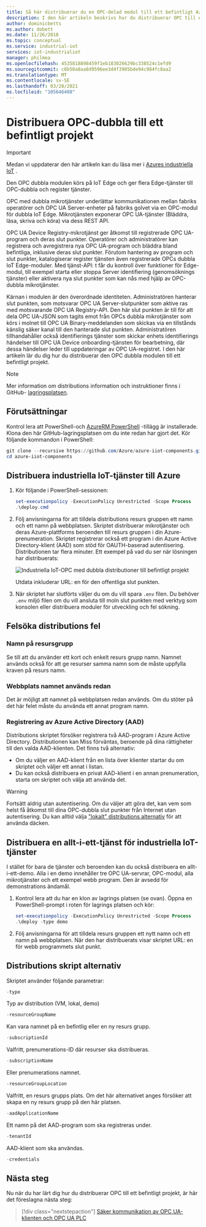 ```yaml
---
title: Så här distribuerar du en OPC-delad modul till ett befintligt Azure-projekt | Microsoft Docs
description: I den här artikeln beskrivs hur du distribuerar OPC till ett befintligt projekt. Du kan också lära dig hur du felsöker distributions fel.
author: dominicbetts
ms.author: dobett
ms.date: 11/26/2018
ms.topic: conceptual
ms.service: industrial-iot
services: iot-industrialiot
manager: philmea
ms.openlocfilehash: 4535818898459f1eb183026629bc338524c1efd9
ms.sourcegitcommit: c8b50a8aa8d9596ee3d4f3905bde94c984fc8aa2
ms.translationtype: MT
ms.contentlocale: sv-SE
ms.lasthandoff: 03/28/2021
ms.locfileid: "105646408"
---
```

# <a name="deploy-opc-twin-to-an-existing-project"></a>Distribuera OPC-dubbla till ett befintligt projekt

> [!IMPORTANT]
> Medan vi uppdaterar den här artikeln kan du läsa mer i [Azures industriella IoT](https://azure.github.io/Industrial-IoT/) .

Den OPC dubbla modulen körs på IoT Edge och ger flera Edge-tjänster till OPC-dubbla och register tjänster.

OPC med dubbla mikrotjänster underlättar kommunikationen mellan fabriks operatörer och OPC UA Server-enheter på fabriks golvet via en OPC-modul för dubbla IoT Edge. Mikrotjänsten exponerar OPC UA-tjänster (Bläddra, läsa, skriva och köra) via dess REST API. 

OPC UA Device Registry-mikrotjänst ger åtkomst till registrerade OPC UA-program och deras slut punkter. Operatörer och administratörer kan registrera och avregistrera nya OPC UA-program och bläddra bland befintliga, inklusive deras slut punkter. Förutom hantering av program och slut punkter, katalogiserar register tjänsten även registrerade OPCs dubbla IoT Edge-moduler. Med tjänst-API: t får du kontroll över funktioner för Edge-modul, till exempel starta eller stoppa Server identifiering (genomsöknings tjänster) eller aktivera nya slut punkter som kan nås med hjälp av OPC-dubbla mikrotjänster.

Kärnan i modulen är den överordnade identiteten. Administratören hanterar slut punkten, som motsvarar OPC UA Server-slutpunkter som aktive ras med motsvarande OPC UA Registry-API. Den här slut punkten är till för att dela OPC UA-JSON som tagits emot från OPCs dubbla mikrotjänster som körs i molnet till OPC UA Binary-meddelanden som skickas via en tillstånds känslig säker kanal till den hanterade slut punkten. Administratören tillhandahåller också identifierings tjänster som skickar enhets identifierings händelser till OPC UA Device onboarding-tjänsten för bearbetning, där dessa händelser leder till uppdateringar av OPC UA-registret.  I den här artikeln lär du dig hur du distribuerar den OPC dubbla modulen till ett befintligt projekt.

> [!NOTE]
> Mer information om distributions information och instruktioner finns i GitHub- [lagringsplatsen](https://github.com/Azure/azure-iiot-opc-twin-module).

## <a name="prerequisites"></a>Förutsättningar

Kontrol lera att PowerShell-och [AzureRM PowerShell](/powershell/azure/azurerm/install-azurerm-ps) -tillägg är installerade. Klona den här GitHub-lagringsplatsen om du inte redan har gjort det. Kör följande kommandon i PowerShell:

```powershell
git clone --recursive https://github.com/Azure/azure-iiot-components.git
cd azure-iiot-components
```

## <a name="deploy-industrial-iot-services-to-azure"></a>Distribuera industriella IoT-tjänster till Azure

1. Kör följande i PowerShell-sessionen:

    ```powershell
    set-executionpolicy -ExecutionPolicy Unrestricted -Scope Process
    .\deploy.cmd
    ```

2. Följ anvisningarna för att tilldela distributions resurs gruppen ett namn och ett namn på webbplatsen.   Skriptet distribuerar mikrotjänster och deras Azure-plattforms beroenden till resurs gruppen i din Azure-prenumeration.  Skriptet registrerar också ett program i din Azure Active Directory-klient (AAD) som stöd för OAUTH-baserad autentisering.  Distributionen tar flera minuter.  Ett exempel på vad du ser när lösningen har distribuerats:

   ![Industriella IoT-OPC med dubbla distributioner till befintligt projekt](media/howto-opc-twin-deploy-existing/opc-twin-deploy-existing1.png)

   Utdata inkluderar URL: en för den offentliga slut punkten. 

3. När skriptet har slutförts väljer du om du vill spara `.env` filen.  Du behöver `.env` miljö filen om du vill ansluta till moln slut punkten med verktyg som konsolen eller distribuera moduler för utveckling och fel sökning.

## <a name="troubleshooting-deployment-failures"></a>Felsöka distributions fel

### <a name="resource-group-name"></a>Namn på resursgrupp

Se till att du använder ett kort och enkelt resurs grupp namn.  Namnet används också för att ge resurser samma namn som de måste uppfylla kraven på resurs namn.  

### <a name="website-name-already-in-use"></a>Webbplats namnet används redan

Det är möjligt att namnet på webbplatsen redan används.  Om du stöter på det här felet måste du använda ett annat program namn.

### <a name="azure-active-directory-aad-registration"></a>Registrering av Azure Active Directory (AAD)

Distributions skriptet försöker registrera två AAD-program i Azure Active Directory.  Distributionen kan Miss förväntas, beroende på dina rättigheter till den valda AAD-klienten. Det finns två alternativ:

* Om du väljer en AAD-klient från en lista över klienter startar du om skriptet och väljer ett annat i listan.
* Du kan också distribuera en privat AAD-klient i en annan prenumeration, starta om skriptet och välja att använda det.

> [!WARNING]
> Fortsätt aldrig utan autentisering.  Om du väljer att göra det, kan vem som helst få åtkomst till dina OPC-dubbla slut punkter från Internet utan autentisering.   Du kan alltid välja ["lokalt" distributions alternativ](howto-opc-twin-deploy-dependencies.md) för att använda däcken.

## <a name="deploy-an-all-in-one-industrial-iot-services-demo"></a>Distribuera en allt-i-ett-tjänst för industriella IoT-tjänster

I stället för bara de tjänster och beroenden kan du också distribuera en allt-i-ett-demo.  Alla i en demo innehåller tre OPC UA-servrar, OPC-modul, alla mikrotjänster och ett exempel webb program.  Den är avsedd för demonstrations ändamål.

1. Kontrol lera att du har en klon av lagrings platsen (se ovan). Öppna en PowerShell-prompt i roten för lagrings platsen och kör:

    ```powershell
    set-executionpolicy -ExecutionPolicy Unrestricted -Scope Process
    .\deploy -type demo
    ```

2. Följ anvisningarna för att tilldela resurs gruppen ett nytt namn och ett namn på webbplatsen.  När den har distribuerats visar skriptet URL: en för webb programmets slut punkt.

## <a name="deployment-script-options"></a>Distributions skript alternativ

Skriptet använder följande parametrar:

```powershell
-type
```

Typ av distribution (VM, lokal, demo)

```powershell
-resourceGroupName
```

Kan vara namnet på en befintlig eller en ny resurs grupp.

```powershell
-subscriptionId
```

Valfritt, prenumerations-ID där resurser ska distribueras.

```powershell
-subscriptionName
```

Eller prenumerations namnet.

```powershell
-resourceGroupLocation
```

Valfritt, en resurs grupps plats. Om det här alternativet anges försöker att skapa en ny resurs grupp på den här platsen.

```powershell
-aadApplicationName
```

Ett namn på det AAD-program som ska registreras under.

```powershell
-tenantId
```

AAD-klient som ska användas.

```powershell
-credentials
```

## <a name="next-steps"></a>Nästa steg

Nu när du har lärt dig hur du distribuerar OPC till ett befintligt projekt, är här det föreslagna nästa steg:

> [!div class="nextstepaction"]
> [Säker kommunikation av OPC UA-klienten och OPC UA PLC](howto-opc-vault-secure.md)